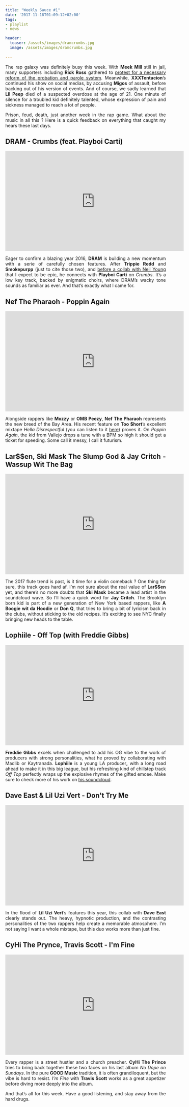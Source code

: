 ```yaml
---
title: "Weekly Sauce #1" 
date: '2017-11-18T01:09:12+02:00'
tags:
- playlist
- news

header:
  teaser: /assets/images/dramcrumbs.jpg
  image: /assets/images/dramcrumbs.jpg
 
---
```

<p style="text-align: justify;">The rap galaxy was definitely busy this week. With <strong>Meek Mill </strong>still in jail, many supporters including <strong>Rick Ross</strong> gathered to <a href="https://www.npr.org/sections/therecord/2017/11/15/564385830/meek-mill-sentencing-protest-probation-parole-reform" target="_blank">protest for a necessary reform of the probation and parole system</a>. Meanwhile, <strong>XXXTentacion</strong>&rsquo;s continued his show on social medias, by accusing <strong>Migos</strong> of assault, before backing out of his version of events. And of course, we sadly learned that <strong>Lil Peep</strong> died of a suspected overdose at the age of 21. One minute of silence for a troubled kid definitely talented, whose expression of pain and sickness managed to reach a lot of people.</p>
<p style="text-align: justify;">Prison, feud, death, just another week in the rap game. What about the music in all this ? Here is a quick feedback on everything that caught my hears these last days.</p>
<h2 style="text-align: justify;">DRAM - Crumbs (feat. Playboi Carti)</h2>
<p><iframe width="560" height="315" src="https://www.youtube.com/embed/UpEIsEkFuuQ" frameborder="0" allowfullscreen></iframe></p>
<p style="text-align: justify;">Eager to confirm a blazing year 2016, <strong>DRAM</strong> is building a new momentum with a serie of carefully chosen features. After <strong>Trippie Redd</strong> and <strong>Smokepurpp</strong> (just to cite those two), and <a href="https://pitchfork.com/news/dram-and-neil-young-announce-new-song-together/" target="_blank">before a collab with Neil Young</a> that I expect to be epic, he connects with <strong>Playboi Carti</strong> on <i>Crumbs</i>. It&rsquo;s a low key track, backed by enigmatic choirs, where DRAM&rsquo;s wacky tone sounds as familiar as ever. And that&rsquo;s exactly what I came for.</p>
<h2 style="text-align: justify;">Nef The Pharaoh - Poppin Again</h2>
<p><iframe width="560" height="315" src="https://www.youtube.com/embed/FbgzX6wiPX0" frameborder="0" allowfullscreen></iframe></p>
<p style="text-align: justify;">Alongside rappers like <strong>Mozzy</strong> or <strong>OMB Peezy</strong>, <strong>Nef The Pharaoh</strong> represents the new breed of the Bay Area. His recent feature on <strong>Too $hort</strong>&rsquo;s excellent mixtape <em>Hella Disrespectful </em>(you can listen to it <a href="https://hiphopdx.com/news/id.45152/title.too-short-showcases-bay-area-talent-with-hella-disrespectful-mixtape" target="_blank">here</a>) proves it. On <em>Poppin Again</em>, the kid from Vallejo drops a tune with a BPM so high it should get a ticket for speeding. Some call it messy, I call it futurism.</p>
<h2 style="text-align: justify;">Lar$$en, Ski Mask The Slump God &amp; Jay Critch - Wassup Wit The Bag</h2>
<p style="text-align: justify;"><iframe width="560" height="315" src="https://www.youtube.com/embed/wctsQlYaggs" frameborder="0" allowfullscreen></iframe></p>
<p style="text-align: justify;">The 2017 flute trend is past, is it time for a violin comeback ? One thing for sure, this track goes hard af. I&rsquo;m not sure about the real value of <strong>Lar$$en</strong> yet, and there&rsquo;s no more doubts that <strong>Ski Mask</strong> became a lead artist in the soundcloud wave. So I&rsquo;ll have a quick word for <strong>Jay Critch</strong>. The Brooklyn born kid is part of a new generation of New York based rappers, like <strong>A Boogie wit da Hoodie</strong> or <strong>Don Q</strong>, that tries to bring a bit of lyricism back in the clubs, without sticking to the old recipes. It&rsquo;s exciting to see NYC finally bringing new heads to the table.</p>
<h2>Lophiile - Off Top (with Freddie Gibbs)</h2>
<p><iframe width="560" height="315" src="https://www.youtube.com/embed/XBIj7NtKZjk" frameborder="0" allowfullscreen></iframe></p>
<p style="text-align: justify;"><strong>Freddie Gibbs</strong> excels when challenged to add his OG vibe to the work of producers with strong personalities, what he proved by collaborating with Madlib or Kaytranada. <strong>Lophiile</strong> is a young LA producer<strong>,</strong> with a long road ahead to make it in this big league, but his refreshing kind of chillstep track <em>Off Top</em> perfectly wraps up the explosive rhymes of the gifted emcee. Make sure to check more of his work on <a href="https://soundcloud.com/lophiile" target="_blank">his soundcloud</a>.</p>
<h2 style="text-align: justify;">Dave East &amp; Lil Uzi Vert - Don't Try Me</h2>
<p><iframe width="560" height="315" src="https://www.youtube.com/embed/buMsiottU0w" frameborder="0" allowfullscreen></iframe></p>
<p style="text-align: justify;">In the flood of <strong>Lil Uzi Vert</strong>&rsquo;s features this year, this collab with <strong>Dave East</strong> clearly stands out. The heavy, hypnotic production, and the contrasting personalities of the two rappers help create a memorable atmosphere. I&rsquo;m not saying I want a whole mixtape, but this duo works more than just fine.</p>
<h2>CyHi The Prynce, Travis Scott - I'm Fine</h2>
<p><iframe width="560" height="315" src="https://www.youtube.com/embed/tR-phzTb9mg" frameborder="0" allowfullscreen></iframe></p>
<p style="text-align: justify;">Every rapper is a street hustler and a church preacher. <strong>CyHi The Prince</strong> tries to bring back together these two faces on his last album <em>No Dope on Sundays</em>. In the pure<strong> GOOD Music</strong> tradition, it is often grandiloquent, but the vibe is hard to resist. <em>I&rsquo;m Fine</em> with <strong>Travis Scott</strong> works as a great appetizer before diving more deeply into the album.</p>
<p style="text-align: justify;">And that&rsquo;s all for this week. Have a good listening, and stay away from the hard drugs.</p>